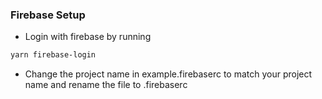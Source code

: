 ### Firebase Setup
 - Login with firebase by running
 ```sh
 yarn firebase-login
 ```
 - Change the project name in example.firebaserc to match your project name and rename the file to .firebaserc

